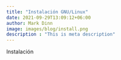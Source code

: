```yaml
---
title: "Instalación GNU/Linux"
date: 2021-09-29T13:09:12+06:00
author: Mark Dinn
image: images/blog/install.png
description : "This is meta description"
---
```


Instalación